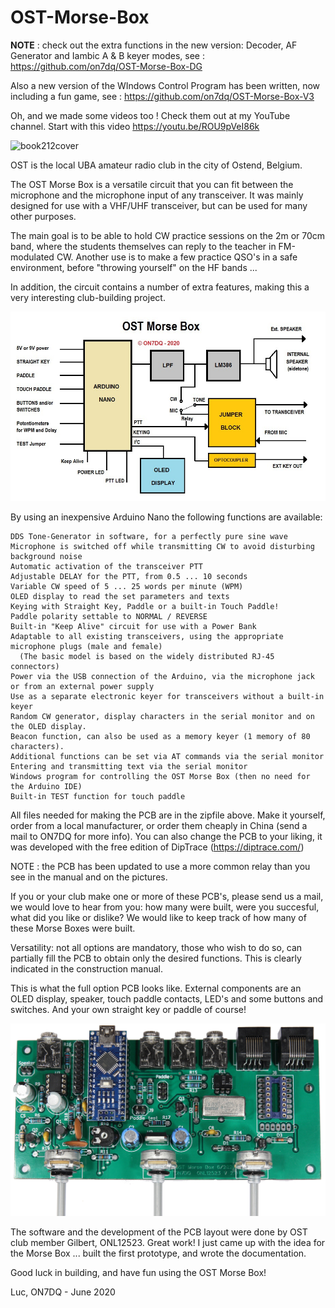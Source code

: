 # OST-Morse-Box

**NOTE** : check out the extra functions in the new version: Decoder, AF Generator and Iambic A & B keyer modes, 
see :
https://github.com/on7dq/OST-Morse-Box-DG 

Also a new version of the WIndows Control Program has been written, now including a fun game, see :
https://github.com/on7dq/OST-Morse-Box-V3

Oh, and we made some videos too ! Check them out at my YouTube channel.
Start with this video https://youtu.be/ROU9pVeI86k

![book212cover](https://user-images.githubusercontent.com/17215772/215432889-d6ac3934-f121-4c28-a317-8a4a4f6fa4c6.jpg)



OST is the local UBA amateur radio club in the city of Ostend, Belgium.

The OST Morse Box is a versatile circuit that you can fit between the microphone and the microphone input of any transceiver.
It was mainly designed for use with a VHF/UHF transceiver, but can be used for many other purposes.

The main goal is to be able to hold CW practice sessions on the 2m or 70cm band, where the students themselves can reply to the teacher in FM-modulated CW. Another use is to make a few practice QSO's in a safe environment, before "throwing yourself" on the HF bands ...

In addition, the circuit contains a number of extra features, making this a very interesting club-building project.

![Block Diagram](https://github.com/on7dq/OST-Morse-Box/blob/master/Block%20diagram.jpg)

By using an inexpensive Arduino Nano the following functions are available:

	DDS Tone-Generator in software, for a perfectly pure sine wave 
	Microphone is switched off while transmitting CW to avoid disturbing background noise
	Automatic activation of the transceiver PTT
	Adjustable DELAY for the PTT, from 0.5 ... 10 seconds
	Variable CW speed of 5 ... 25 words per minute (WPM)
	OLED display to read the set parameters and texts
	Keying with Straight Key, Paddle or a built-in Touch Paddle!
	Paddle polarity settable to NORMAL / REVERSE
	Built-in "Keep Alive" circuit for use with a Power Bank
	Adaptable to all existing transceivers, using the appropriate microphone plugs (male and female)
	  (The basic model is based on the widely distributed RJ-45 connectors) 
	Power via the USB connection of the Arduino, via the microphone jack or from an external power supply
	Use as a separate electronic keyer for transceivers without a built-in keyer
	Random CW generator, display characters in the serial monitor and on the OLED display.
	Beacon function, can also be used as a memory keyer (1 memory of 80 characters).
	Additional functions can be set via AT commands via the serial monitor
	Entering and transmitting text via the serial monitor
	Windows program for controlling the OST Morse Box (then no need for the Arduino IDE)
	Built-in TEST function for touch paddle

All files needed for making the PCB are in the zipfile above. Make it yourself, order from a local manufacturer,
or order them cheaply in China (send a mail to ON7DQ for more info).
You can also change the PCB to your liking, it was developed with the free edition of DipTrace (https://diptrace.com/)

NOTE : the PCB has been updated to use a more common relay than you see in the manual and on the pictures. 

If you or your club make one or more of these PCB's, please send us a mail, we would love to hear from you: how many were built, were you succesful, what did you like or dislike?
We would like to keep track of how many of these Morse Boxes were built.

Versatility: not all options are mandatory, those who wish to do so, can partially fill the PCB to obtain only the desired functions. This is clearly indicated in the construction manual.

This is what the full option PCB looks like. External components are an OLED display, speaker, touch paddle contacts, LED's and some buttons and switches. And your own straight key or paddle of course!

![PCB Assembled](https://github.com/on7dq/OST-Morse-Box/blob/master/PCB%20Assembled.jpg)

The software and the development of the PCB layout were done by OST club member Gilbert, ONL12523. Great work!
I just came up with the idea for the Morse Box ... built the first prototype, and wrote the documentation.

Good luck in building, and have fun using the OST Morse Box!

Luc, ON7DQ - June 2020

